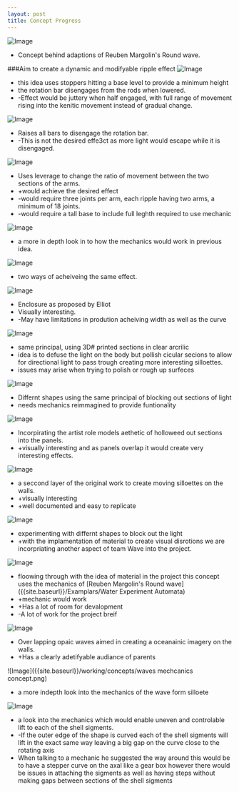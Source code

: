 ```yaml
---
layout: post
title: Concept Progress
---
```


![Image]({{site.baseurl}}/working/concepts/1.jpg)
* Concept behind adaptions of Reuben Margolin's Round wave.

###Aim to create a dynamic and modifyable ripple effect
![Image]({{site.baseurl}}/working/concepts/2.jpg)
* this idea uses stoppers hitting a base level to provide a minimum height
* the rotation bar disengages from the rods when lowered.
 * -Effect would be juttery when half engaged, with full range of movement rising into the kenitic movement instead of gradual change.

![Image]({{site.baseurl}}/working/concepts/3.jpg)
* Raises all bars to disengage the rotation bar.
 * -This is not the desired effe3ct  as more light would escape while it is disengaged.

![Image]({{site.baseurl}}/working/concepts/4.jpg)
* Uses leverage to change the ratio of movement between the two sections of the arms.
 * +would achieve the desired effect
 * -would require three joints per arm, each ripple having two arms, a minimum of 18 joints.
 * -would require a tall base to include full leghth required to use mechanic

![Image]({{site.baseurl}}/working/concepts/5.jpg)
* a more in depth look in to how the mechanics would work in previous idea.

![Image]({{site.baseurl}}/working/concepts/6.jpg)
* two ways of acheiveing the same effect.

![Image]({{site.baseurl}}/working/concepts/7.jpg)
* Enclosure as proposed by Elliot
 * Visually interesting.
 * -May have limitations in prodution acheiving width as well as the curve

![Image]({{site.baseurl}}/working/concepts/8.jpg)
* same principal, using 3D# printed sections in clear arcrilic
* idea is to defuse the light on the body but pollish cicular secions to allow for directional light to pass trough creating more interesting silloettes.
 * issues may arise when trying to polish or rough up surfeces

![Image]({{site.baseurl}}/working/concepts/9.jpg)
* Differnt shapes using the same principal of blocking out sections of light
 * needs mechanics reimmagined to provide funtionality

![Image]({{site.baseurl}}/working/concepts/10.jpg)
* Incorpirating the artist role models aethetic of holloweed out sections into the panels.
 * +visually interesting and as panels overlap it would create very interesting effects.

![Image]({{site.baseurl}}/working/concepts/11.jpg)
* a seccond layer of the original work to create moving silloettes on the walls.
 * +visually interesting
 * +well documented and easy to replicate

![Image]({{site.baseurl}}/working/concepts/12.jpg)
* experimenting with differnt shapes to block out the light
 * +with the implamentation of material to create visual disrotions we are incorpriating another aspect of team Wave into the project.

![Image]({{site.baseurl}}/working/concepts/13.jpg)
* floowing through with the idea of material in the project this concept uses the mechanics of [Reuben Margolin's Round wave]({{site.baseurl}}/Examplars/Water Experiment Automata)
 * +mechanic would work
 * +Has a lot of room for devalopment
 * -A lot of work for the project breif

![Image]({{site.baseurl}}/working/concepts/14.jpg)
* Over lapping opaic waves aimed in creating a oceanainic imagery on the walls.
 * +Has a clearly adetifyable audiance of parents 

![Image]({{site.baseurl}}/working/concepts/waves mechcanics concept.png)
* a more indepth look into the mechanics of the wave form silloete

![Image]({{site.baseurl}}/working/concepts/15.jpg)
* a look into the mechanics which would enable uneven and controlable lift to each of the shell sigments.
 * -If the outer edge of the shape is curved each of the shell sigments will lift in the exact same way leaving a big gap on the curve close to the rotating axis
  * When talking to a mechanic he suggested the way around this would be to have a stepper curve on the axal like a gear box however there would be issues in attaching the sigments as well as having steps without making gaps between sections of the shell sigments

